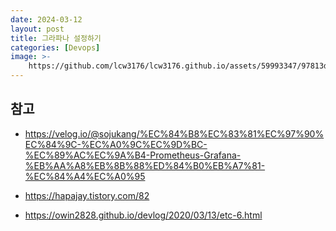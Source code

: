 ```yaml
---
date: 2024-03-12
layout: post
title: 그라파나 설정하기
categories: [Devops]
image: >-
    https://github.com/lcw3176/lcw3176.github.io/assets/59993347/97813d32-9c64-4510-befe-3b9fd9950ea0
---
```



## 참고

- https://velog.io/@sojukang/%EC%84%B8%EC%83%81%EC%97%90%EC%84%9C-%EC%A0%9C%EC%9D%BC-%EC%89%AC%EC%9A%B4-Prometheus-Grafana-%EB%AA%A8%EB%8B%88%ED%84%B0%EB%A7%81-%EC%84%A4%EC%A0%95

- https://hapajay.tistory.com/82

- https://owin2828.github.io/devlog/2020/03/13/etc-6.html